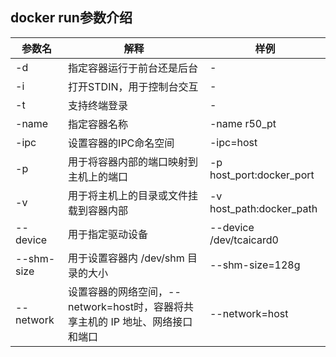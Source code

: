 ## docker run参数介绍

参数名 | 解释 | 样例
-----------------|-----------------|-----------------
-d |指定容器运行于前台还是后台|-|
-i | 打开STDIN，用于控制台交互|-|
-t | 支持终端登录|-|
-name | 指定容器名称 | -name r50_pt |
-ipc |设置容器的IPC命名空间| -ipc=host |
-p |用于将容器内部的端口映射到主机上的端口| -p host_port:docker_port
-v| 用于将主机上的目录或文件挂载到容器内部 | -v host_path:docker_path
--device | 用于指定驱动设备 | --device /dev/tcaicard0
--shm-size | 用于设置容器内 /dev/shm 目录的大小 | --shm-size=128g
--network | 设置容器的网络空间，--network=host时，容器将共享主机的 IP 地址、网络接口和端口 | --network=host